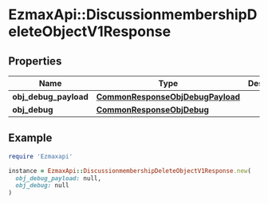 # EzmaxApi::DiscussionmembershipDeleteObjectV1Response

## Properties

| Name | Type | Description | Notes |
| ---- | ---- | ----------- | ----- |
| **obj_debug_payload** | [**CommonResponseObjDebugPayload**](CommonResponseObjDebugPayload.md) |  |  |
| **obj_debug** | [**CommonResponseObjDebug**](CommonResponseObjDebug.md) |  | [optional] |

## Example

```ruby
require 'Ezmaxapi'

instance = EzmaxApi::DiscussionmembershipDeleteObjectV1Response.new(
  obj_debug_payload: null,
  obj_debug: null
)
```

